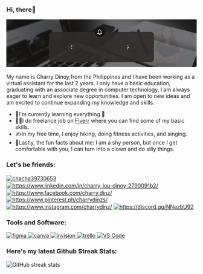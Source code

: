 ### Hi, there👋

![Welcome to my GitHub Profile](https://github.com/CharryDinz/CharryDinz/blob/main/Welcome.gif)

My name is Charry Dinoy,from the Philippines and I have been working as a virtual assistant for the last 2 years. I only have a basic education, graduating with an associate degree in computer technology, I am always eager to learn and explore new opportunities. I am open to new ideas and am excited to continue expanding my knowledge and skills.

- 🌱I'm currently learning everything.😬
- 👩‍💻I do freelance job on [Fiverr](https://www.fiverr.com/users/charrydinz) where you can find some of my basic skills.
- ✍️In my free time, I enjoy hiking, doing fitness activities, and singing.
- 🙂Lastly, the fun facts about me: I am a shy person, but once I get comfortable with you, I can turn into a clown and do silly things.


<h3 align="left">Let's be friends:</h3>
<p align="left">
<a href="https://twitter.com/chacha39730653" target="blank"><img align="center" src="https://raw.githubusercontent.com/rahuldkjain/github-profile-readme-generator/master/src/images/icons/Social/twitter.svg" alt="chacha39730653" height="30" width="40" /></a>
<a href="https://linkedin.com/in/https://www.linkedin.com/in/charry-lou-dinoy-2790091b2/" target="blank"><img align="center" src="https://raw.githubusercontent.com/rahuldkjain/github-profile-readme-generator/master/src/images/icons/Social/linked-in-alt.svg" alt="https://www.linkedin.com/in/charry-lou-dinoy-2790091b2/" height="30" width="40" /></a>
<a href="https://fb.com/https://www.facebook.com/charry.dinz/" target="blank"><img align="center" src="https://raw.githubusercontent.com/rahuldkjain/github-profile-readme-generator/master/src/images/icons/Social/facebook.svg" alt="https://www.facebook.com/charry.dinz/" height="30" width="40" /></a>
<a href="https://www.pinterest.ph/charrydinzs/" target="blank"><img align="center" src="https://3.bp.blogspot.com/-es4Dqs8opYw/XFonxEkGB0I/AAAAAAAAHzo/fSkkWZXMW_sMUY0BDK-N5d1YVzHZY0X-ACK4BGAYYCw/s1600/Pinterest.png" alt="https://www.pinterest.ph/charrydinzs/" height="30" width="40" /></a>
<a href="https://instagram.com/https://www.instagram.com/charrydinz/" target="blank"><img align="center" src="https://raw.githubusercontent.com/rahuldkjain/github-profile-readme-generator/master/src/images/icons/Social/instagram.svg" alt="https://www.instagram.com/charrydinz/" height="30" width="40" /></a>
<a href="https://discord.gg/https://discord.gg/NNezbU92" target="blank"><img align="center" src="https://raw.githubusercontent.com/rahuldkjain/github-profile-readme-generator/master/src/images/icons/Social/discord.svg" alt="https://discord.gg/NNezbU92" height="30" width="40" /></a>
</p> 


<h3 align="left">Tools and Software:</h3>
<p align="left"> <a href="https://www.figma.com/" target="_blank" rel="noreferrer"> <img src="https://www.vectorlogo.zone/logos/figma/figma-icon.svg" alt="figma" width="40" height="40"/> </a> <a href="https://www.canva.com/" target="_blank" rel="noreferrer"> <img src="https://cdn.iconscout.com/icon/free/png-256/canva-3823975-3175197.png" alt="canva" width="40" height="40"/> </a> <a href="https://www.photopea.com/" target="_blank" rel="noreferrer"> <img src="https://upload.wikimedia.org/wikipedia/commons/thumb/e/e6/Photopea_logo.svg/1200px-Photopea_logo.svg.png" alt="invision" width="40" height="40"/> </a> <a href="https://www.trello.com/en" target="_blank" rel="noreferrer"> <img src="https://toppng.com/uploads/preview/trello-logo-11609379884pqzesvzckp.png" alt="trello" width="40" height="40"/> </a> <a href="https://code.visualstudio.com/" target="_blank" rel="noreferrer"> <img src="https://upload.wikimedia.org/wikipedia/commons/thumb/9/9a/Visual_Studio_Code_1.35_icon.svg/2048px-Visual_Studio_Code_1.35_icon.svg.png" alt="VS Code" width="40" height="40"/> </a> </p>

### Here's my latest Github Streak Stats:
![GitHub streak stats](https://streak-stats.demolab.com/?user=CharryDinz)  


